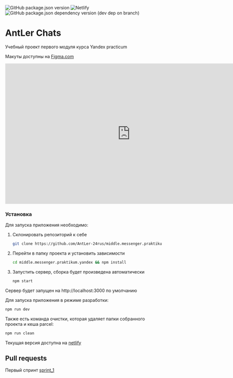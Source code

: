 ![GitHub package.json version](https://img.shields.io/github/package-json/v/AntLer-24rus/middle.messenger.praktikum.yandex) ![Netlify](https://img.shields.io/netlify/cb27d7a7-72f6-4d6d-8818-d43b77b9c9b8) ![GitHub package.json dependency version (dev dep on branch)](https://img.shields.io/github/package-json/dependency-version/AntLer-24rus/middle.messenger.praktikum.yandex/dev/parcel)

# AntLer Chats

Учебный проект первого модуля курса Yandex practicum

Макуты доступны на [Figma.com](https://www.figma.com/file/sySPP1pk1sEVnBZWNWClME/AntLer-Chat?node-id=0%3A1)

<iframe style="border: 1px solid rgba(0, 0, 0, 0.1);" width="800" height="450" src="https://www.figma.com/embed?embed_host=share&url=https%3A%2F%2Fwww.figma.com%2Ffile%2FsySPP1pk1sEVnBZWNWClME%2FAntLer-Chat%3Fnode-id%3D0%253A1" allowfullscreen></iframe>

### Установка

Для запуска приложения необходимо:

1. Склонировать репозиторий к себе

   ```bash
   git clone https://github.com/AntLer-24rus/middle.messenger.praktikum.yandex.git
   ```

1. Перейти в папку проекта и установить зависимости

   ```bash
   cd middle.messenger.praktikum.yandex && npm install
   ```

1. Запустить сервер, сборка будет произведена автоматически

   ```bash
   npm start
   ```

Сервер будет запущен на http://localhost:3000 по умолчанию

Для запуска приложения в режиме разработки:

```bash
npm run dev
```

Также есть команда очистки, которая удаляет папки собранного проекта и кеша parcel:

```bash
npm run clean
```

Текущая версия доступна на [netlify](https://ubiquitous-entremet-7f80bf.netlify.app)

## Pull requests

Первый спринт [sprint_1](https://github.com/AntLer-24rus/middle.messenger.praktikum.yandex/pull/1)
